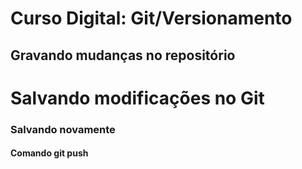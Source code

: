 # Curso Digital: Git/Versionamento
## Gravando mudanças no repositório

# Salvando modificações no Git
### Salvando novamente
#### Comando git push